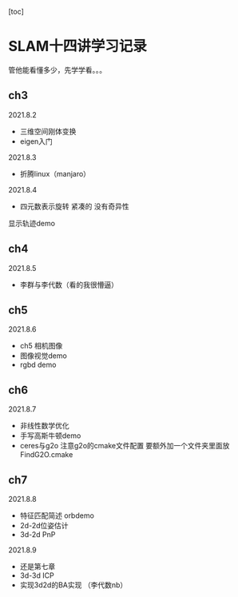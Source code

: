 [toc]

# SLAM十四讲学习记录

管他能看懂多少，先学学看。。。

## ch3

2021.8.2

- 三维空间刚体变换
- eigen入门

2021.8.3

- 折腾linux（manjaro）

2021.8.4

- 四元数表示旋转 紧凑的 没有奇异性

显示轨迹demo

## ch4

2021.8.5
- 李群与李代数（看的我很懵逼）

## ch5

2021.8.6
- ch5 相机图像
- 图像视觉demo
- rgbd demo



## ch6

2021.8.7

- 非线性数学优化
- 手写高斯牛顿demo
- ceres与g2o 注意g2o的cmake文件配置 要额外加一个文件夹里面放FindG2O.cmake

## ch7

2021.8.8

- 特征匹配简述 orbdemo
- 2d-2d位姿估计 
- 3d-2d PnP

2021.8.9 

-  还是第七章
- 3d-3d ICP
- 实现3d2d的BA实现 （李代数nb）
